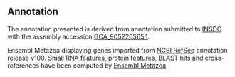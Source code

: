 **Annotation**
----------

The annotation presented is derived from annotation submitted to
[INSDC](http://www.insdc.org) with the assembly accession [GCA\_905220565.1](http://www.ebi.ac.uk/ena/data/view/GCA_905220565.1).

Ensembl Metazoa displaying genes imported from [NCBI RefSeq](https://www.ncbi.nlm.nih.gov/genome/annotation_euk/Melitaea_cinxia/100) annotation release v100.
Small RNA features, protein features, BLAST hits and cross-references have been
computed by [Ensembl Metazoa](https://metazoa.ensembl.org/info/genome/annotation/index.html).
